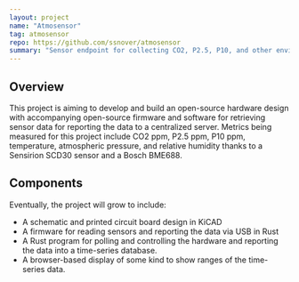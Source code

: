 ```yaml
---
layout: project
name: "Atmosensor"
tag: atmosensor
repo: https://github.com/ssnover/atmosensor
summary: "Sensor endpoint for collecting CO2, P2.5, P10, and other environment data."
---
```


## Overview
This project is aiming to develop and build an open-source hardware design
with accompanying open-source firmware and software for retrieving sensor data
for reporting the data to a centralized server. Metrics being measured for
this project include CO2 ppm, P2.5 ppm, P10 ppm, temperature, atmospheric
pressure, and relative humidity thanks to a Sensirion SCD30 sensor and a Bosch
BME688.

## Components
Eventually, the project will grow to include:
* A schematic and printed circuit board design in KiCAD
* A firmware for reading sensors and reporting the data via USB in Rust
* A Rust program for polling and controlling the hardware and reporting the data into a time-series database.
* A browser-based display of some kind to show ranges of the time-series data.